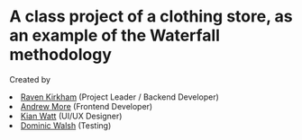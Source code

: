 # A class project of a clothing store, as an example of the Waterfall methodology

Created by
<li><a href="https://github.com/dogbizcutz">Raven Kirkham</a> (Project Leader / Backend Developer)</li>
<li><a href="https://github.com/AndrewMore5">Andrew More</a> (Frontend Developer)</li>
<li><a href="https://github.com/EvilMrDuck">Kian Watt</a> (UI/UX Designer)</li>
<li><a href="https://github.com/Dominic-J-Walsh">Dominic Walsh</a> (Testing)</li>
